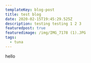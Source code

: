 ```yaml
---
templateKey: blog-post
title: test blog
date: 2020-02-15T19:45:29.525Z
description: testing testing 1 2 3
featuredpost: true
featuredimage: /img/IMG_7178 (1).JPG
tags:
  - tuna
---
```

hello
